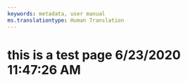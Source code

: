 ```yaml
---
keywords: metadata, user manual
ms.translationtype: Human Translation
---
```

# this is a test page 6/23/2020 11:47:26 AM